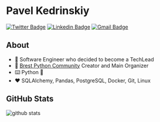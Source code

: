 # Pavel Kedrinskiy

<!--[![Twitter Badge](https://img.shields.io/badge/-pavel__k__python-1ca0f1?style=flat-square&logo=twitter&logoColor=white&link=https://twitter.com/pavel_k_python)](https://twitter.com/pavel_k_python)-->
[![Twitter Badge](https://img.shields.io/badge/-pavel__k__python-darkblue?style=flat-square&logo=facebook&logoColor=white&link=https://www.facebook.com/pavel.k.python/)](https://www.facebook.com/pavel.k.python/)
[![Linkedin Badge](https://img.shields.io/badge/-pavel--k--python-blue?style=flat-square&logo=Linkedin&logoColor=white&link=https://www.linkedin.com/in/pavel-k-python/)](https://www.linkedin.com/in/pavel-k-python/)
[![Gmail Badge](https://img.shields.io/badge/-pavel.k.python@gmail.com-c14438?style=flat-square&logo=Gmail&logoColor=white&link=mailto:pavel.k.python@gmail.com)](mailto:pavel.k.python@gmail.com)


## About

- :office: Software Engineer who decided to become a TechLead
- :rocket: [Brest Python Community](https://brestpython.github.io/) Creator and Main Organizer
- :keyboard: Python :snake:
- :heart: SQLAlchemy, Pandas, PostgreSQL, Docker, Git, Linux 


## GitHub Stats

![github stats](https://github-readme-stats.vercel.app/api?username=pavelpy&show_icons=true&count_private=true&hide_title=true)
